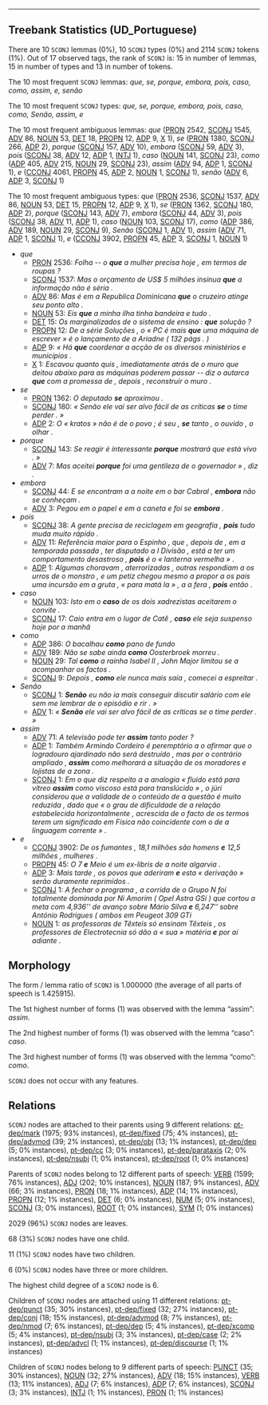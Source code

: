 

--------------------------------------------------------------------------------

## Treebank Statistics (UD_Portuguese)

There are 10 `SCONJ` lemmas (0%), 10 `SCONJ` types (0%) and 2114 `SCONJ` tokens (1%).
Out of 17 observed tags, the rank of `SCONJ` is: 15 in number of lemmas, 15 in number of types and 13 in number of tokens.

The 10 most frequent `SCONJ` lemmas: <em>que, se, porque, embora, pois, caso, como, assim, e, senão</em>

The 10 most frequent `SCONJ` types:  <em>que, se, porque, embora, pois, caso, como, Senão, assim, e</em>

The 10 most frequent ambiguous lemmas: <em>que</em> ([PRON]() 2542, [SCONJ]() 1545, [ADV]() 86, [NOUN]() 53, [DET]() 18, [PROPN]() 12, [ADP]() 9, [X]() 1), <em>se</em> ([PRON]() 1380, [SCONJ]() 266, [ADP]() 2), <em>porque</em> ([SCONJ]() 157, [ADV]() 10), <em>embora</em> ([SCONJ]() 59, [ADV]() 3), <em>pois</em> ([SCONJ]() 38, [ADV]() 12, [ADP]() 1, [INTJ]() 1), <em>caso</em> ([NOUN]() 141, [SCONJ]() 23), <em>como</em> ([ADP]() 405, [ADV]() 215, [NOUN]() 29, [SCONJ]() 23), <em>assim</em> ([ADV]() 94, [ADP]() 1, [SCONJ]() 1), <em>e</em> ([CCONJ]() 4061, [PROPN]() 45, [ADP]() 2, [NOUN]() 1, [SCONJ]() 1), <em>senão</em> ([ADV]() 6, [ADP]() 3, [SCONJ]() 1)

The 10 most frequent ambiguous types:  <em>que</em> ([PRON]() 2536, [SCONJ]() 1537, [ADV]() 86, [NOUN]() 53, [DET]() 15, [PROPN]() 12, [ADP]() 9, [X]() 1), <em>se</em> ([PRON]() 1362, [SCONJ]() 180, [ADP]() 2), <em>porque</em> ([SCONJ]() 143, [ADV]() 7), <em>embora</em> ([SCONJ]() 44, [ADV]() 3), <em>pois</em> ([SCONJ]() 38, [ADV]() 11, [ADP]() 1), <em>caso</em> ([NOUN]() 103, [SCONJ]() 17), <em>como</em> ([ADP]() 386, [ADV]() 189, [NOUN]() 29, [SCONJ]() 9), <em>Senão</em> ([SCONJ]() 1, [ADV]() 1), <em>assim</em> ([ADV]() 71, [ADP]() 1, [SCONJ]() 1), <em>e</em> ([CCONJ]() 3902, [PROPN]() 45, [ADP]() 3, [SCONJ]() 1, [NOUN]() 1)


* <em>que</em>
  * [PRON]() 2536: <em>Folha -- o <b>que</b> a mulher precisa hoje , em termos de roupas ?</em>
  * [SCONJ]() 1537: <em>Mas o orçamento de US$ 5 milhões insinua <b>que</b> a informação não é séria .</em>
  * [ADV]() 86: <em>Mas é em a Republica Dominicana <b>que</b> o cruzeiro atinge seu ponto alto .</em>
  * [NOUN]() 53: <em>Eis <b>que</b> a minha ilha tinha bandeira e tudo .</em>
  * [DET]() 15: <em>Os marginalizados de o sistema de ensino : <b>que</b> solução ?</em>
  * [PROPN]() 12: <em>De a série Soluções , o « PC é mais <b>que</b> uma máquina de escrever » é o lançamento de a Ariadne ( 132 págs . )</em>
  * [ADP]() 9: <em>« Há <b>que</b> coordenar a acção de os diversos ministérios e municípios .</em>
  * [X]() 1: <em>Escavou quanto quis , imediatamente atrás de o muro que deitou abaixo para as máquinas poderem passar -- diz o autarca <b>que</b> com a promessa de , depois , reconstruir o muro .</em>
* <em>se</em>
  * [PRON]() 1362: <em>O deputado <b>se</b> aproximou .</em>
  * [SCONJ]() 180: <em>« Senão ele vai ser alvo fácil de as críticas <b>se</b> o time perder . »</em>
  * [ADP]() 2: <em>O « kratos » não é de o povo ; é seu , <b>se</b> tanto , o ouvido , o olhar .</em>
* <em>porque</em>
  * [SCONJ]() 143: <em>Se reagir é interessante <b>porque</b> mostrará que está vivo . »</em>
  * [ADV]() 7: <em>Mas aceitei <b>porque</b> foi uma gentileza de o governador » , diz .</em>
* <em>embora</em>
  * [SCONJ]() 44: <em>E se encontram a a noite em o bar Cabral , <b>embora</b> não se conheçam .</em>
  * [ADV]() 3: <em>Pegou em o papel e em a caneta e foi se <b>embora</b> .</em>
* <em>pois</em>
  * [SCONJ]() 38: <em>A gente precisa de reciclagem em geografia , <b>pois</b> tudo muda muito rápido .</em>
  * [ADV]() 11: <em>Referência maior para o Espinho , que , depois de , em a temporada passada , ter disputado a I Divisão , está a ter um comportamento desastroso , <b>pois</b> é o « lanterna vermelha » .</em>
  * [ADP]() 1: <em>Algumas choravam , aterrorizadas , outras respondiam a os urros de o monstro , e um petiz chegou mesmo a propor a os pais uma incursão em a gruta , « para matá la » , a a fera , <b>pois</b> então .</em>
* <em>caso</em>
  * [NOUN]() 103: <em>Isto em o <b>caso</b> de os dois xadrezistas aceitarem o convite .</em>
  * [SCONJ]() 17: <em>Caio entra em o lugar de Catê , <b>caso</b> ele seja suspenso hoje por a manhã</em>
* <em>como</em>
  * [ADP]() 386: <em>O bacalhau <b>como</b> pano de fundo</em>
  * [ADV]() 189: <em>Não se sabe ainda <b>como</b> Oosterbroek morreu .</em>
  * [NOUN]() 29: <em>Tal <b>como</b> a rainha Isabel II , John Major limitou se a acompanhar os factos .</em>
  * [SCONJ]() 9: <em>Depois , <b>como</b> ele nunca mais saía , comecei a espreitar .</em>
* <em>Senão</em>
  * [SCONJ]() 1: <em><b>Senão</b> eu não ia mais conseguir discutir salário com ele sem me lembrar de o episódio e rir . »</em>
  * [ADV]() 1: <em>« <b>Senão</b> ele vai ser alvo fácil de as críticas se o time perder . »</em>
* <em>assim</em>
  * [ADV]() 71: <em>A televisão pode ter <b>assim</b> tanto poder ?</em>
  * [ADP]() 1: <em>Também Armindo Cordeiro é peremptório a o afirmar que o logradouro ajardinado não será destruído , mas por o contrário ampliado , <b>assim</b> como melhorará a situação de os moradores e lojistas de a zona .</em>
  * [SCONJ]() 1: <em>Em o que diz respeito a a analogia « fluido está para vítreo <b>assim</b> como viscoso está para translúcido » , o júri considerou que a validade de o conteúdo de a questão é muito reduzida , dado que « o grau de dificuldade de a relação estabelecida horizontalmente , acrescida de o facto de os termos terem um significado em Física não coincidente com o de a linguagem corrente » .</em>
* <em>e</em>
  * [CCONJ]() 3902: <em>De os fumantes , 18,1 milhões são homens <b>e</b> 12,5 milhões , mulheres .</em>
  * [PROPN]() 45: <em>O 7 <b>e</b> Meio é um ex-libris de a noite algarvia .</em>
  * [ADP]() 3: <em>Mais tarde , os povos que aderiram <b>e</b> esta « derivação » serão duramente reprimidos .</em>
  * [SCONJ]() 1: <em>A fechar o programa , a corrida de o Grupo N foi totalmente dominada por Ni Amorim ( Opel Astra GSi ) que cortou a meta com 4,936'' de avanço sobre Mário Silva <b>e</b> 6,247'' sobre António Rodrigues ( ambos em Peugeot 309 GTi</em>
  * [NOUN]() 1: <em>as professoras de Têxteis só ensinam Têxteis , os professores de Electrotecnia só dão a « sua » matéria <b>e</b> por aí adiante .</em>

## Morphology

The form / lemma ratio of `SCONJ` is 1.000000 (the average of all parts of speech is 1.425915).

The 1st highest number of forms (1) was observed with the lemma “assim”: <em>assim</em>.

The 2nd highest number of forms (1) was observed with the lemma “caso”: <em>caso</em>.

The 3rd highest number of forms (1) was observed with the lemma “como”: <em>como</em>.

`SCONJ` does not occur with any features.


## Relations

`SCONJ` nodes are attached to their parents using 9 different relations: [pt-dep/mark]() (1975; 93% instances), [pt-dep/fixed]() (75; 4% instances), [pt-dep/advmod]() (39; 2% instances), [pt-dep/obj]() (13; 1% instances), [pt-dep/dep]() (5; 0% instances), [pt-dep/cc]() (3; 0% instances), [pt-dep/parataxis]() (2; 0% instances), [pt-dep/nsubj]() (1; 0% instances), [pt-dep/root]() (1; 0% instances)

Parents of `SCONJ` nodes belong to 12 different parts of speech: [VERB]() (1599; 76% instances), [ADJ]() (202; 10% instances), [NOUN]() (187; 9% instances), [ADV]() (66; 3% instances), [PRON]() (18; 1% instances), [ADP]() (14; 1% instances), [PROPN]() (12; 1% instances), [DET]() (6; 0% instances), [NUM]() (5; 0% instances), [SCONJ]() (3; 0% instances), [ROOT]() (1; 0% instances), [SYM]() (1; 0% instances)

2029 (96%) `SCONJ` nodes are leaves.

68 (3%) `SCONJ` nodes have one child.

11 (1%) `SCONJ` nodes have two children.

6 (0%) `SCONJ` nodes have three or more children.

The highest child degree of a `SCONJ` node is 6.

Children of `SCONJ` nodes are attached using 11 different relations: [pt-dep/punct]() (35; 30% instances), [pt-dep/fixed]() (32; 27% instances), [pt-dep/conj]() (18; 15% instances), [pt-dep/advmod]() (8; 7% instances), [pt-dep/nmod]() (7; 6% instances), [pt-dep/dep]() (5; 4% instances), [pt-dep/xcomp]() (5; 4% instances), [pt-dep/nsubj]() (3; 3% instances), [pt-dep/case]() (2; 2% instances), [pt-dep/advcl]() (1; 1% instances), [pt-dep/discourse]() (1; 1% instances)

Children of `SCONJ` nodes belong to 9 different parts of speech: [PUNCT]() (35; 30% instances), [NOUN]() (32; 27% instances), [ADV]() (18; 15% instances), [VERB]() (13; 11% instances), [ADJ]() (7; 6% instances), [ADP]() (7; 6% instances), [SCONJ]() (3; 3% instances), [INTJ]() (1; 1% instances), [PRON]() (1; 1% instances)

